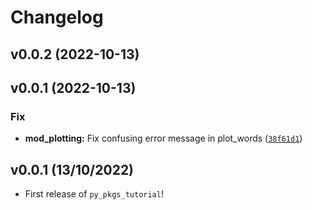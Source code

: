 # Changelog

<!--next-version-placeholder-->

## v0.0.2 (2022-10-13)


## v0.0.1 (2022-10-13)
### Fix
* **mod_plotting:** Fix confusing error message in                  plot_words ([`38f61d1`](https://github.com/pandalearnstocode/py-pkgs-tutorial/commit/38f61d1f8e4c7a2b38fb37d251f09e4e87ce979a))

## v0.0.1 (13/10/2022)

- First release of `py_pkgs_tutorial`!